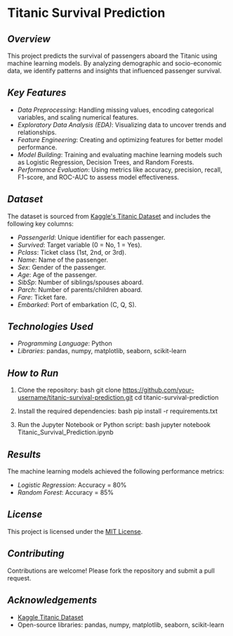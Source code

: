 # Titanic Survival Prediction

## *Overview*
This project predicts the survival of passengers aboard the Titanic using machine learning models. By analyzing demographic and socio-economic data, we identify patterns and insights that influenced passenger survival.

## *Key Features*
- *Data Preprocessing*: Handling missing values, encoding categorical variables, and scaling numerical features.
- *Exploratory Data Analysis (EDA)*: Visualizing data to uncover trends and relationships.
- *Feature Engineering*: Creating and optimizing features for better model performance.
- *Model Building*: Training and evaluating machine learning models such as Logistic Regression, Decision Trees, and Random Forests.
- *Performance Evaluation*: Using metrics like accuracy, precision, recall, F1-score, and ROC-AUC to assess model effectiveness.

## *Dataset*
The dataset is sourced from [Kaggle's Titanic Dataset](https://www.kaggle.com/competitions/titanic/data) and includes the following key columns:
- *PassengerId*: Unique identifier for each passenger.
- *Survived*: Target variable (0 = No, 1 = Yes).
- *Pclass*: Ticket class (1st, 2nd, or 3rd).
- *Name*: Name of the passenger.
- *Sex*: Gender of the passenger.
- *Age*: Age of the passenger.
- *SibSp*: Number of siblings/spouses aboard.
- *Parch*: Number of parents/children aboard.
- *Fare*: Ticket fare.
- *Embarked*: Port of embarkation (C, Q, S).

## *Technologies Used*
- *Programming Language*: Python
- *Libraries*: pandas, numpy, matplotlib, seaborn, scikit-learn
  
## *How to Run*
1. Clone the repository:
   bash
   git clone https://github.com/your-username/titanic-survival-prediction.git
   cd titanic-survival-prediction
   
2. Install the required dependencies:
   bash
   pip install -r requirements.txt
   
3. Run the Jupyter Notebook or Python script:
   bash
   jupyter notebook Titanic_Survival_Prediction.ipynb
   
## *Results*
The machine learning models achieved the following performance metrics:
- *Logistic Regression*: Accuracy = 80%
- *Random Forest*: Accuracy = 85%

## *License*
This project is licensed under the [MIT License](LICENSE).

## *Contributing*
Contributions are welcome! Please fork the repository and submit a pull request.

## *Acknowledgements*
- [Kaggle Titanic Dataset](https://www.kaggle.com/competitions/titanic/data)
- Open-source libraries: pandas, numpy, matplotlib, seaborn, scikit-learn
